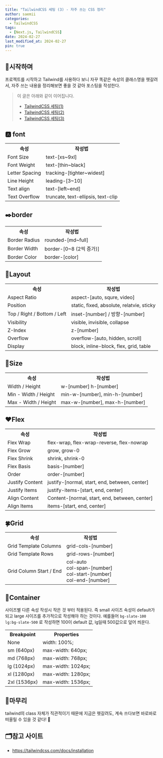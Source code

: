 ```yaml
---
title: "TailwindCSS 세팅 (3) - 자주 쓰는 CSS 정리"
author: saemii
categories:
  - TailwindCSS
tags:
  - [Next.js, TailwindCSS]
date: 2024-02-27
last_modified_at: 2024-02-27
pin: true
---
```


## 📌시작하며

프로젝트를 시작하고 Tailwind를 사용하다 보니 자꾸 똑같은 속성의 클래스명을 헷갈려서, 자주 쓰는 내용을 정리해보면 좋을 것 같아 포스팅을 작성한다.

> 이 글은 아래와 같이 이어집니다.
>
> - [TailwindCSS 세팅(1)](https://saemii-24.github.io/posts/tailwindcss-1/)
> - [TailwindCSS 세팅(2)](https://saemii-24.github.io/posts/tailwindcss-2/)
> - [TailwindCSS 세팅(3)](https://saemii-24.github.io/posts/tailwindcss-3/)

## 🅰️ font

<table>
  <tr>
    <th>속성</th>
    <th>작성법</th>
  </tr>
  <tr>
    <td>Font Size</td>
    <td>text-[xs~9xl]</td>
  </tr>
  <tr>
    <td>Font Weight</td>
    <td>text-[thin~black]</td>
  </tr>
  <tr>
    <td>Letter Spacing</td>
    <td>tracking-[tighter~widest]</td>
  </tr>
  <tr>
    <td>Line Height</td>
    <td>leading-[3~10]</td>
  </tr>
  <tr>
    <td>Text align</td>
    <td>text-[left~end]</td>
  </tr>
  <tr>
    <td>Text Overflow</td>
    <td>truncate, text-ellipsis, text-clip</td>
  </tr>
</table>

## ✒️border

<table>
  <tr>
    <th>속성</th>
    <th>작성법</th>
  </tr>
  <tr>
    <td>Border Radius</td>
    <td>rounded-[md~full]</td>
  </tr>
    <tr>
    <td>Border Width</td>
    <td>border-[0~8 (2씩 증가)]</td>
  </tr>
    <tr>
    <td>Border Color</td>
    <td>border-[color]</td>
  </tr>
</table>

## 📐Layout

<table>
  <tr>
    <th>속성</th>
    <th>작성법</th>
  </tr>
  <tr>
    <td>Aspect Ratio</td>
    <td>aspect-[auto, squre, video]</td>
  </tr>
  <tr>
    <td>Position</td>
    <td>static, fixed, absolute, relatvie, sticky</td>
  </tr>
  <tr>
    <td>Top / Right / Bottom / Left</td>
    <td>inset-[number] / 방향-[number]</td>
  </tr>
  <tr>
    <td>Visibility</td>
    <td>visible, invisible, collapse</td>
  </tr>
  <tr>
    <td>Z-Index</td>
    <td>z-[number]</td>
  </tr>
  <tr>
    <td>Overflow</td>
    <td>overflow-[auto, hidden, scroll]</td>
  </tr>
  <tr>
    <td>Display</td>
    <td>block, inline-block, flex, grid, table</td>
  </tr>
</table>

## 🎁Size

<table>
  <tr>
    <th>속성</th>
    <th>작성법</th>
  </tr>
  <tr>
    <td>Width / Height</td>
    <td>w-[number] h-[number]</td>
  </tr>
   <tr>
    <td>Min - Width / Height</td>
    <td>min-w-[number], min-h-[number]</td>
  </tr>
   <tr>
    <td>Max - Width / Height</td>
    <td>max-w-[number], max-h-[number]</td>
  </tr>
</table>

## ❤️Flex

<table>
  <tr>
    <th>속성</th>
    <th>작성법</th>
  </tr>
  <tr>
    <td>Flex Wrap</td>
    <td>flex-wrap, flex-wrap-reverse, flex-nowrap</td>
  </tr>
  <tr>
    <td>Flex Grow</td>
    <td>grow, grow-0</td>
  </tr>
  <tr>
    <td>Flex Shrink</td>
    <td>shrink, shrink-0</td>
  </tr>
  <tr>
    <td>Flex Basis</td>
    <td>basis-[number]</td>
  </tr>
  <tr>
    <td>Order</td>
    <td>order-[number]</td>
  </tr>
  <tr>
    <td>Justify Content</td>
    <td>justify-[normal, start, end, between, center]</td>
  </tr>
  <tr>
    <td>Justify Items</td>
    <td>justify-items-[start, end, center]</td>
  </tr>
  <tr>
    <td>Align Content</td>
    <td>Content-[normal, start, end, between, center]</td>
  </tr>
  <tr>
    <td>Align Items</td>
    <td>items-[start, end, center]</td>
  </tr>
</table>

## 🍀Grid

<table>
  <tr>
    <th>속성</th>
    <th>작성법</th>
  </tr>
  <tr>
    <td>Grid Template Columns</td>
    <td>grid-cols-[number]</td>
  </tr>
  <tr>
    <td>Grid Template Rows</td>
    <td>grid-rows-[number]</td>
  </tr>
  <tr>
    <td>Grid Column Start / End</td>
    <td>col-auto<br/> col-span-[number] <br/>
        col-start-[number]<br/>col-end-[number]
    </td>
  </tr>
</table>

## 💟Container

사이즈별 다른 속성 작성시 작은 것 부터 적용된다. 즉 small 사이즈 속성이 default가 되고 large 사이즈를 추가적으로 작성해야 하는 것이다. 예를들어 `bg-slate-100 lg:bg-slate-500` 로 작성하면 100이 default 값, lg일때 500값으로 덮어 씌운다.

<table>
  <tr>
    <th>Breakpoint</th>
    <th>Properties</th>
  </tr>
  <tr>
    <td>None</td>
    <td>width: 100%;</td>
  </tr>
  <tr>
    <td>sm (640px)</td>
    <td>max-width: 640px;</td>
  </tr>
  <tr>
    <td>md (768px)</td>
    <td>max-width: 768px;</td>
  </tr>
  <tr>
    <td>lg (1024px)</td>
    <td>max-width: 1024px;</td>
  </tr>
  <tr>
    <td>xl (1280px)</td>
    <td>max-width: 1280px;</td>
  </tr>
  <tr>
    <td>2xl (1536px)</td>
    <td>max-width: 1536px;</td>
  </tr>
</table>

## 📩마무리

tailwind의 class 자체가 직관적이기 때문에 지금은 헷갈려도, 계속 쓰다보면 바로바로 떠올릴 수 있을 것 같다! 🥰

## 🗂️참고 사이트

- <https://tailwindcss.com/docs/installation>
